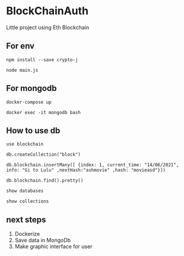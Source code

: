 # BlockChainAuth
Little project using Eth Blockchain


## For env
 `npm install --save crypto-j`

 `node main.js`

## For mongodb
 `docker-compose up`
 
 `docker exec -it mongodb bash`
 




## How to use db 

`use blockchain`

`db.createCollection("block")`

`db.blockchain.insertMany([ {index: 1, current_time: "14/06/2021", info: "Gi to Lulu" ,nextHash:"ashmovie" ,hash: "movieasd"}])`

`db.blockchain.find().pretty()`

`show databases`

`show collections`


## next steps
  1. Dockerize
  2. Save data in MongoDb
  3. Make graphic interface for user